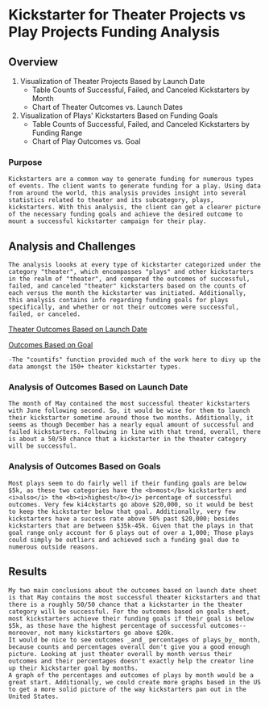 # Kickstarter for Theater Projects vs Play Projects Funding Analysis

## Overview 
1. Visualization of Theater Projects Based by Launch Date
   * Table Counts of Successful, Failed, and Canceled Kickstarters by Month
   * Chart of Theater Outcomes vs. Launch Dates
2. Visualization of Plays' Kickstarters Based on Funding Goals
   * Table Counts of Successful, Failed, and Canceled Kickstarters by Funding Range
   * Chart of Play Outcomes vs. Goal

### Purpose
	Kickstarters are a common way to generate funding for numerous types of events. The client wants to generate funding for a play. Using data from around the world, this analysis provides insight into several statistics related to theater and its subcategory, plays, kickstarters. With this analysis, the client can get a clearer picture of the necessary funding goals and achieve the desired outcome to mount a successful kickstarter campaign for their play. 

## Analysis and Challenges
	The analysis loooks at every type of kickstarter categorized under the category "theater", which encompasses "plays" and other kickstarters in the realm of "theater", and compared the outcomes of successful, failed, and canceled "theater" kickstarters based on the counts of each versus the month the kickstarter was initiated. Additionally, this analysis contains info regarding funding goals for plays specifically, and whether or not their outcomes were successful, failed, or canceled. 

[Theater Outcomes Based on Launch Date](https://github.com/lawrencegoodwyn/kickstarter-analysis/blob/33ab026d7bdfafa9725b58a31429d666c74fbc50/Screen%20Shot%202021-09-01%20at%203.05.08%20PM.png)

[Outcomes Based on Goal](https://github.com/lawrencegoodwyn/kickstarter-analysis/blob/33ab026d7bdfafa9725b58a31429d666c74fbc50/Screen%20Shot%202021-09-01%20at%203.05.22%20PM.png)


	-The "countifs" function provided much of the work here to divy up the data amongst the 150+ theater kickstarter types.
	

### Analysis of Outcomes Based on Launch Date

	The month of May contained the most successful theater kickstarters with June following second. So, it would be wise for them to launch their kickstarter sometime around those two months. Additionally, it seems as though December has a nearly equal amount of successful and failed kickstarters. Following in line with that trend, overall, there is about a 50/50 chance that a kickstarter in the theater category will be successful. 

### Analysis of Outcomes Based on Goals

	Most plays seem to do fairly well if their funding goals are below $5k, as these two categories have the <b>most</b> kickstarters and <i>also</i> the <b><i>highest</b></i> percentage of successful outcomes. Very few ki4ckstarts go above $20,000, so it would be best to keep the kickstarter below that goal. Additionally, very few kickstarters have a success rate above 50% past $20,000; besides kickstarters that are between $35k-45k. Given that the plays in that goal range only account for 6 plays out of over a 1,000; Those plays could simply be outliers and achieved such a funding goal due to numerous outside reasons. 

## Results

	My two main conclusions about the outcomes based on launch date sheet is that May contains the most successful theater kickstarters and that there is a roughly 50/50 chance that a kickstarter in the theater category will be successful. For the outcomes based on goals sheet, most kickstarters achieve their funding goals if their goal is below $5k, as those have the highest percentage of successful outcomes--moreover, not many kickstarters go above $20k. 
	It would be nice to see outcomes _and_ percentages of plays_by_ month, because counts and percentages overall don't give you a good enough picture. Looking at just theater overall by month versus their outcomes and their percentages doesn't exactly help the creator line up their kickstarter goal by months. 
	A graph of the percentages and outcomes of plays by month would be a great start. Additionally, we could create more graphs based in the US to get a more solid picture of the way kickstarters pan out in the United States. 
